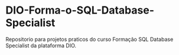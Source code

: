 # DIO-Forma-o-SQL-Database-Specialist
Repositorio para projetos praticos do curso Formação SQL Database Specialist da plataforma DIO.
